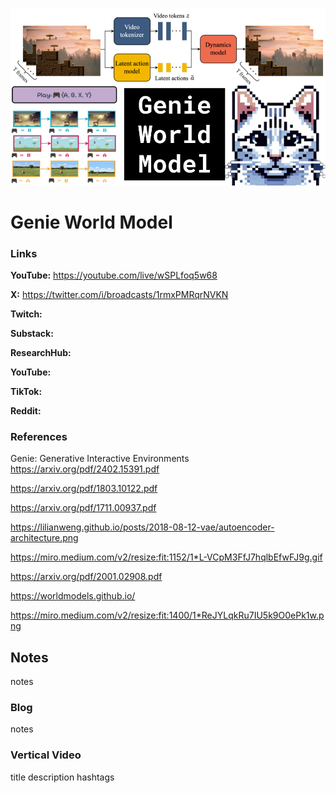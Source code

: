 ![thumbnail](thumbnail.png)

# Genie World Model

### Links

**YouTube:** https://youtube.com/live/wSPLfoq5w68

**X:** https://twitter.com/i/broadcasts/1rmxPMRqrNVKN

**Twitch:**

**Substack:**

**ResearchHub:**

**YouTube:**

**TikTok:**

**Reddit:**

### References

Genie: Generative Interactive Environments
https://arxiv.org/pdf/2402.15391.pdf

https://arxiv.org/pdf/1803.10122.pdf

https://arxiv.org/pdf/1711.00937.pdf

https://lilianweng.github.io/posts/2018-08-12-vae/autoencoder-architecture.png

https://miro.medium.com/v2/resize:fit:1152/1*L-VCpM3FfJ7hqlbEfwFJ9g.gif

https://arxiv.org/pdf/2001.02908.pdf

https://worldmodels.github.io/

https://miro.medium.com/v2/resize:fit:1400/1*ReJYLqkRu7IU5k9O0ePk1w.png

## Notes

notes

### Blog

notes

### Vertical Video

title
description
hashtags

